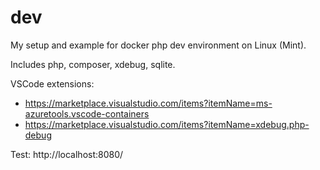 # dev

My setup and example for docker php dev environment on Linux (Mint). 

Includes php, composer, xdebug, sqlite.

VSCode extensions: 
* https://marketplace.visualstudio.com/items?itemName=ms-azuretools.vscode-containers
* https://marketplace.visualstudio.com/items?itemName=xdebug.php-debug

Test: http://localhost:8080/
